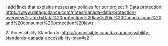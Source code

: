 I add links that explains nessesary policies for our project
1: Data protection: 
https://www.dataguidance.com/notes/canada-data-protection-overview#:~:text=Data%20protection%20law%20in%20Canada,spam%20and%20consumer%20protection%20laws.

2: Accessibility Standards
:https://accessible.canada.ca/accessibility-standards-canada-accessibility-plan#s2


